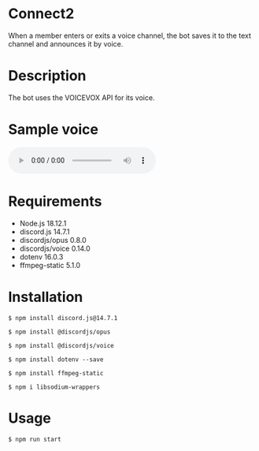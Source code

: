 # Connect2
When a member enters or exits a voice channel, the bot saves it to the text channel and announces it by voice.

# Description

The bot uses the VOICEVOX API for its voice.

# Sample voice

<audio controls src="https://github.com/Izu-TABI/Connect2/blob/main/audio.mp3"></audio>

# Requirements

* Node.js 18.12.1
* discord.js 14.7.1
* discordjs/opus 0.8.0
* discordjs/voice 0.14.0
* dotenv 16.0.3
* ffmpeg-static 5.1.0

# Installation
```
$ npm install discord.js@14.7.1

$ npm install @discordjs/opus

$ npm install @discordjs/voice

$ npm install dotenv --save

$ npm install ffmpeg-static

$ npm i libsodium-wrappers

```


# Usage
```
$ npm run start
```
